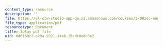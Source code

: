```yaml
---
content_type: resource
description: ''
file: https://ol-ocw-studio-app-qa.s3.amazonaws.com/courses/2-003sc-engineering-dynamics-fall-2011/6d6169c2a29a992114e615edc8e8d3e2_ZNVvYg1FOPk.pdf
file_type: application/pdf
resourcetype: Document
title: 3play pdf file
uid: 6d6169c2-a29a-9921-14e6-15edc8e8d3e2
---
```

